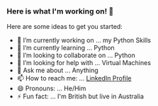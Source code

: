### Here is what I'm working on! 👋

Here are some ideas to get you started:

- 🔭 I’m currently working on ... my Python Skills
- 🌱 I’m currently learning ... Python
- 👯 I’m looking to collaborate on ... Python
- 🤔 I’m looking for help with ... Virtual Machines
- 💬 Ask me about ... Anything
- 📫 How to reach me: ... [LinkedIn Profile](https://www.linkedin.com/in/joshua-nichols-513563122/)
- 😄 Pronouns: ... He/Him
- ⚡ Fun fact: ... I'm British but live in Australia
